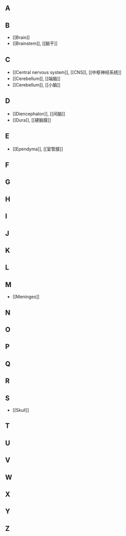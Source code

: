 ## A

## B
- [[Brain]]
- [[Brainstem]], [[脑干]]
## C
- [[Central nervous system]], [[CNS]], [[中枢神经系统]]
- [[Cerebellum]], [[端脑]]
- [[Cerebellum]], [[小脑]]
## D
- [[Diencephalon]], [[间脑]]
- [[Dura]], [[硬脑膜]]
## E
- [[Ependyma]], [[室管膜]]
## F
## G
## H
## I
## J
## K
## L
## M
- [[Meninges]]
## N
## O
## P
## Q
## R
## S
- [[Skull​​]]
## T
## U
## V
## W
## X
## Y
## Z